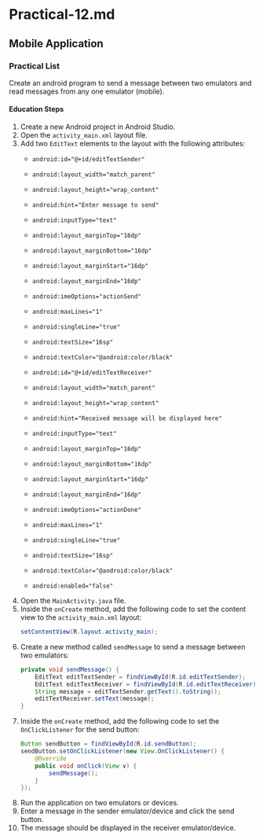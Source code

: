 # Practical-12.md

## Mobile Application

### Practical List

Create an android program to send a message between two emulators and read messages from any one emulator (mobile).

#### Education Steps

1. Create a new Android project in Android Studio.
2. Open the `activity_main.xml` layout file.
3. Add two `EditText` elements to the layout with the following attributes:
   - `android:id="@+id/editTextSender"`
   - `android:layout_width="match_parent"`
   - `android:layout_height="wrap_content"`
   - `android:hint="Enter message to send"`
   - `android:inputType="text"`
   - `android:layout_marginTop="16dp"`
   - `android:layout_marginBottom="16dp"`
   - `android:layout_marginStart="16dp"`
   - `android:layout_marginEnd="16dp"`
   - `android:imeOptions="actionSend"`
   - `android:maxLines="1"`
   - `android:singleLine="true"`
   - `android:textSize="16sp"`
   - `android:textColor="@android:color/black"`

   - `android:id="@+id/editTextReceiver"`
   - `android:layout_width="match_parent"`
   - `android:layout_height="wrap_content"`
   - `android:hint="Received message will be displayed here"`
   - `android:inputType="text"`
   - `android:layout_marginTop="16dp"`
   - `android:layout_marginBottom="16dp"`
   - `android:layout_marginStart="16dp"`
   - `android:layout_marginEnd="16dp"`
   - `android:imeOptions="actionDone"`
   - `android:maxLines="1"`
   - `android:singleLine="true"`
   - `android:textSize="16sp"`
   - `android:textColor="@android:color/black"`
   - `android:enabled="false"`
4. Open the `MainActivity.java` file.
5. Inside the `onCreate` method, add the following code to set the content view to the `activity_main.xml` layout:
   ```java
   setContentView(R.layout.activity_main);
   ```
6. Create a new method called `sendMessage` to send a message between two emulators:
   ```java
   private void sendMessage() {
       EditText editTextSender = findViewById(R.id.editTextSender);
       EditText editTextReceiver = findViewById(R.id.editTextReceiver);
       String message = editTextSender.getText().toString();
       editTextReceiver.setText(message);
   }
   ```
7. Inside the `onCreate` method, add the following code to set the `OnClickListener` for the send button:
   ```java
   Button sendButton = findViewById(R.id.sendButton);
   sendButton.setOnClickListener(new View.OnClickListener() {
       @Override
       public void onClick(View v) {
           sendMessage();
       }
   });
   ```
8. Run the application on two emulators or devices.
9. Enter a message in the sender emulator/device and click the send button.
10. The message should be displayed in the receiver emulator/device.

